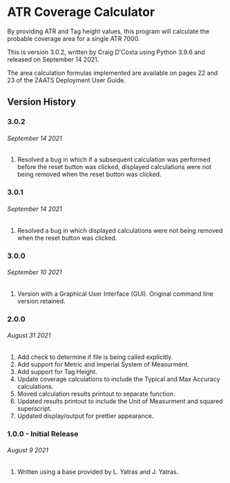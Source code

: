 # ATR Coverage Calculator
By providing ATR and Tag height values, this program will calculate the probable coverage area for a single ATR 7000.

This is version 3.0.2, written by Craig D'Costa using Python 3.9.6 and released on September 14 2021. 

The area calculation formulas implemented are available on pages 22 and 23 of the ZAATS Deployment User Guide.

## Version History

### 3.0.2
###### September 14 2021
1. Resolved a bug in which if a subsequent calculation was performed before the reset button was clicked, displayed calculations were not being removed when the reset button was clicked.

### 3.0.1
###### September 14 2021
1. Resolved a bug in which displayed calculations were not being removed when the reset button was clicked.

### 3.0.0
###### September 10 2021
1. Version with a Graphical User Interface (GUI). Original command line version retained.

### 2.0.0
###### August 31 2021
1. Add check to determine if file is being called explicitly.
2. Add support for Metric and Imperial System of Measurment.
3. Add support for Tag Height.
4. Update coverage calculations to include the Typical and Max Accuracy calculations.
5. Moved calculation results printout to separate function.
6. Updated results printout to include the Unit of Measurment and squared superscript.
7. Updated display/output for prettier appearance.

### 1.0.0 - Initial Release
###### August 9 2021
1. Written using a base provided by L. Yatras and J. Yatras.